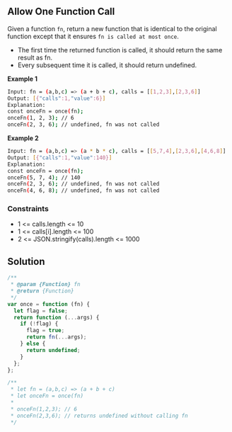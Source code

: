 ## Allow One Function Call

Given a function `fn`, return a new function that is identical to the original function except that it ensures `fn is called at most once`.

- The first time the returned function is called, it should return the same result as fn.
- Every subsequent time it is called, it should return undefined.

**Example 1**

```bash
Input: fn = (a,b,c) => (a + b + c), calls = [[1,2,3],[2,3,6]]
Output: [{"calls":1,"value":6}]
Explanation:
const onceFn = once(fn);
onceFn(1, 2, 3); // 6
onceFn(2, 3, 6); // undefined, fn was not called
```

**Example 2**

```bash
Input: fn = (a,b,c) => (a * b * c), calls = [[5,7,4],[2,3,6],[4,6,8]]
Output: [{"calls":1,"value":140}]
Explanation:
const onceFn = once(fn);
onceFn(5, 7, 4); // 140
onceFn(2, 3, 6); // undefined, fn was not called
onceFn(4, 6, 8); // undefined, fn was not called
```

### Constraints

- 1 <= calls.length <= 10
- 1 <= calls[i].length <= 100
- 2 <= JSON.stringify(calls).length <= 1000

## Solution

```javascript
/**
 * @param {Function} fn
 * @return {Function}
 */
var once = function (fn) {
  let flag = false;
  return function (...args) {
    if (!flag) {
      flag = true;
      return fn(...args);
    } else {
      return undefined;
    }
  };
};

/**
 * let fn = (a,b,c) => (a + b + c)
 * let onceFn = once(fn)
 *
 * onceFn(1,2,3); // 6
 * onceFn(2,3,6); // returns undefined without calling fn
 */
```
